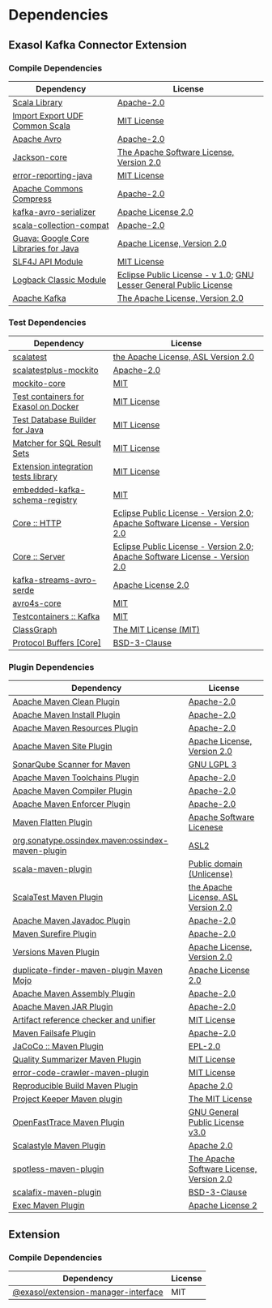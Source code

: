 <!-- @formatter:off -->
# Dependencies

## Exasol Kafka Connector Extension

### Compile Dependencies

| Dependency                                  | License                                                                       |
| ------------------------------------------- | ----------------------------------------------------------------------------- |
| [Scala Library][0]                          | [Apache-2.0][1]                                                               |
| [Import Export UDF Common Scala][2]         | [MIT License][3]                                                              |
| [Apache Avro][4]                            | [Apache-2.0][5]                                                               |
| [Jackson-core][6]                           | [The Apache Software License, Version 2.0][5]                                 |
| [error-reporting-java][7]                   | [MIT License][8]                                                              |
| [Apache Commons Compress][9]                | [Apache-2.0][5]                                                               |
| [kafka-avro-serializer][10]                 | [Apache License 2.0][11]                                                      |
| [scala-collection-compat][12]               | [Apache-2.0][1]                                                               |
| [Guava: Google Core Libraries for Java][13] | [Apache License, Version 2.0][14]                                             |
| [SLF4J API Module][15]                      | [MIT License][16]                                                             |
| [Logback Classic Module][17]                | [Eclipse Public License - v 1.0][18]; [GNU Lesser General Public License][19] |
| [Apache Kafka][20]                          | [The Apache License, Version 2.0][14]                                         |

### Test Dependencies

| Dependency                                 | License                                                                                |
| ------------------------------------------ | -------------------------------------------------------------------------------------- |
| [scalatest][21]                            | [the Apache License, ASL Version 2.0][22]                                              |
| [scalatestplus-mockito][23]                | [Apache-2.0][22]                                                                       |
| [mockito-core][24]                         | [MIT][25]                                                                              |
| [Test containers for Exasol on Docker][26] | [MIT License][27]                                                                      |
| [Test Database Builder for Java][28]       | [MIT License][29]                                                                      |
| [Matcher for SQL Result Sets][30]          | [MIT License][31]                                                                      |
| [Extension integration tests library][32]  | [MIT License][33]                                                                      |
| [embedded-kafka-schema-registry][34]       | [MIT][25]                                                                              |
| [Core :: HTTP][35]                         | [Eclipse Public License - Version 2.0][36]; [Apache Software License - Version 2.0][1] |
| [Core :: Server][37]                       | [Eclipse Public License - Version 2.0][36]; [Apache Software License - Version 2.0][1] |
| [kafka-streams-avro-serde][38]             | [Apache License 2.0][11]                                                               |
| [avro4s-core][39]                          | [MIT][25]                                                                              |
| [Testcontainers :: Kafka][40]              | [MIT][41]                                                                              |
| [ClassGraph][42]                           | [The MIT License (MIT)][41]                                                            |
| [Protocol Buffers [Core]][43]              | [BSD-3-Clause][44]                                                                     |

### Plugin Dependencies

| Dependency                                              | License                                       |
| ------------------------------------------------------- | --------------------------------------------- |
| [Apache Maven Clean Plugin][45]                         | [Apache-2.0][5]                               |
| [Apache Maven Install Plugin][46]                       | [Apache-2.0][5]                               |
| [Apache Maven Resources Plugin][47]                     | [Apache-2.0][5]                               |
| [Apache Maven Site Plugin][48]                          | [Apache License, Version 2.0][5]              |
| [SonarQube Scanner for Maven][49]                       | [GNU LGPL 3][50]                              |
| [Apache Maven Toolchains Plugin][51]                    | [Apache-2.0][5]                               |
| [Apache Maven Compiler Plugin][52]                      | [Apache-2.0][5]                               |
| [Apache Maven Enforcer Plugin][53]                      | [Apache-2.0][5]                               |
| [Maven Flatten Plugin][54]                              | [Apache Software Licenese][5]                 |
| [org.sonatype.ossindex.maven:ossindex-maven-plugin][55] | [ASL2][14]                                    |
| [scala-maven-plugin][56]                                | [Public domain (Unlicense)][57]               |
| [ScalaTest Maven Plugin][58]                            | [the Apache License, ASL Version 2.0][22]     |
| [Apache Maven Javadoc Plugin][59]                       | [Apache-2.0][5]                               |
| [Maven Surefire Plugin][60]                             | [Apache-2.0][5]                               |
| [Versions Maven Plugin][61]                             | [Apache License, Version 2.0][5]              |
| [duplicate-finder-maven-plugin Maven Mojo][62]          | [Apache License 2.0][11]                      |
| [Apache Maven Assembly Plugin][63]                      | [Apache-2.0][5]                               |
| [Apache Maven JAR Plugin][64]                           | [Apache-2.0][5]                               |
| [Artifact reference checker and unifier][65]            | [MIT License][66]                             |
| [Maven Failsafe Plugin][67]                             | [Apache-2.0][5]                               |
| [JaCoCo :: Maven Plugin][68]                            | [EPL-2.0][36]                                 |
| [Quality Summarizer Maven Plugin][69]                   | [MIT License][70]                             |
| [error-code-crawler-maven-plugin][71]                   | [MIT License][72]                             |
| [Reproducible Build Maven Plugin][73]                   | [Apache 2.0][14]                              |
| [Project Keeper Maven plugin][74]                       | [The MIT License][75]                         |
| [OpenFastTrace Maven Plugin][76]                        | [GNU General Public License v3.0][77]         |
| [Scalastyle Maven Plugin][78]                           | [Apache 2.0][11]                              |
| [spotless-maven-plugin][79]                             | [The Apache Software License, Version 2.0][5] |
| [scalafix-maven-plugin][80]                             | [BSD-3-Clause][44]                            |
| [Exec Maven Plugin][81]                                 | [Apache License 2][5]                         |

## Extension

### Compile Dependencies

| Dependency                                | License |
| ----------------------------------------- | ------- |
| [@exasol/extension-manager-interface][82] | MIT     |

[0]: https://www.scala-lang.org/
[1]: https://www.apache.org/licenses/LICENSE-2.0
[2]: https://github.com/exasol/import-export-udf-common-scala/
[3]: https://github.com/exasol/import-export-udf-common-scala/blob/main/LICENSE
[4]: https://avro.apache.org
[5]: https://www.apache.org/licenses/LICENSE-2.0.txt
[6]: https://github.com/FasterXML/jackson-core
[7]: https://github.com/exasol/error-reporting-java/
[8]: https://github.com/exasol/error-reporting-java/blob/main/LICENSE
[9]: https://commons.apache.org/proper/commons-compress/
[10]: http://confluent.io/kafka-avro-serializer
[11]: http://www.apache.org/licenses/LICENSE-2.0.html
[12]: http://www.scala-lang.org/
[13]: https://github.com/google/guava
[14]: http://www.apache.org/licenses/LICENSE-2.0.txt
[15]: http://www.slf4j.org
[16]: http://www.opensource.org/licenses/mit-license.php
[17]: http://logback.qos.ch/logback-classic
[18]: http://www.eclipse.org/legal/epl-v10.html
[19]: http://www.gnu.org/licenses/old-licenses/lgpl-2.1.html
[20]: https://kafka.apache.org
[21]: http://www.scalatest.org
[22]: http://www.apache.org/licenses/LICENSE-2.0
[23]: https://github.com/scalatest/scalatestplus-mockito
[24]: https://github.com/mockito/mockito
[25]: https://opensource.org/licenses/MIT
[26]: https://github.com/exasol/exasol-testcontainers/
[27]: https://github.com/exasol/exasol-testcontainers/blob/main/LICENSE
[28]: https://github.com/exasol/test-db-builder-java/
[29]: https://github.com/exasol/test-db-builder-java/blob/main/LICENSE
[30]: https://github.com/exasol/hamcrest-resultset-matcher/
[31]: https://github.com/exasol/hamcrest-resultset-matcher/blob/main/LICENSE
[32]: https://github.com/exasol/extension-manager/
[33]: https://github.com/exasol/extension-manager/blob/main/LICENSE
[34]: https://github.com/embeddedkafka/embedded-kafka-schema-registry
[35]: https://jetty.org/jetty-core/jetty-http
[36]: https://www.eclipse.org/legal/epl-2.0/
[37]: https://jetty.org/jetty-core/jetty-server
[38]: http://confluent.io/kafka-streams-avro-serde
[39]: https://github.com/sksamuel/avro4s
[40]: https://java.testcontainers.org
[41]: http://opensource.org/licenses/MIT
[42]: https://github.com/classgraph/classgraph
[43]: https://developers.google.com/protocol-buffers/protobuf-java/
[44]: https://opensource.org/licenses/BSD-3-Clause
[45]: https://maven.apache.org/plugins/maven-clean-plugin/
[46]: https://maven.apache.org/plugins/maven-install-plugin/
[47]: https://maven.apache.org/plugins/maven-resources-plugin/
[48]: https://maven.apache.org/plugins/maven-site-plugin/
[49]: http://sonarsource.github.io/sonar-scanner-maven/
[50]: http://www.gnu.org/licenses/lgpl.txt
[51]: https://maven.apache.org/plugins/maven-toolchains-plugin/
[52]: https://maven.apache.org/plugins/maven-compiler-plugin/
[53]: https://maven.apache.org/enforcer/maven-enforcer-plugin/
[54]: https://www.mojohaus.org/flatten-maven-plugin/
[55]: https://sonatype.github.io/ossindex-maven/maven-plugin/
[56]: http://github.com/davidB/scala-maven-plugin
[57]: http://unlicense.org/
[58]: https://www.scalatest.org/user_guide/using_the_scalatest_maven_plugin
[59]: https://maven.apache.org/plugins/maven-javadoc-plugin/
[60]: https://maven.apache.org/surefire/maven-surefire-plugin/
[61]: https://www.mojohaus.org/versions/versions-maven-plugin/
[62]: https://basepom.github.io/duplicate-finder-maven-plugin
[63]: https://maven.apache.org/plugins/maven-assembly-plugin/
[64]: https://maven.apache.org/plugins/maven-jar-plugin/
[65]: https://github.com/exasol/artifact-reference-checker-maven-plugin/
[66]: https://github.com/exasol/artifact-reference-checker-maven-plugin/blob/main/LICENSE
[67]: https://maven.apache.org/surefire/maven-failsafe-plugin/
[68]: https://www.jacoco.org/jacoco/trunk/doc/maven.html
[69]: https://github.com/exasol/quality-summarizer-maven-plugin/
[70]: https://github.com/exasol/quality-summarizer-maven-plugin/blob/main/LICENSE
[71]: https://github.com/exasol/error-code-crawler-maven-plugin/
[72]: https://github.com/exasol/error-code-crawler-maven-plugin/blob/main/LICENSE
[73]: http://zlika.github.io/reproducible-build-maven-plugin
[74]: https://github.com/exasol/project-keeper/
[75]: https://github.com/exasol/project-keeper/blob/main/LICENSE
[76]: https://github.com/itsallcode/openfasttrace-maven-plugin
[77]: https://www.gnu.org/licenses/gpl-3.0.html
[78]: http://www.scalastyle.org
[79]: https://github.com/diffplug/spotless
[80]: https://github.com/evis/scalafix-maven-plugin
[81]: https://www.mojohaus.org/exec-maven-plugin
[82]: https://registry.npmjs.org/@exasol/extension-manager-interface/-/extension-manager-interface-0.4.1.tgz
